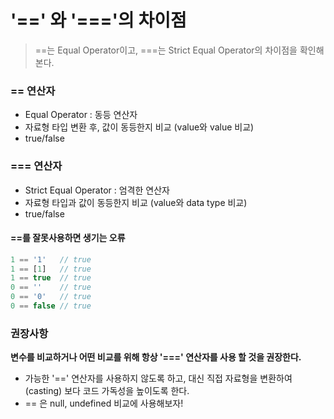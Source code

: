 # '==' 와 '==='의 차이점

> ==는 Equal Operator이고,  ===는 Strict Equal Operator의 차이점을 확인해본다.

### == 연산자

- Equal Operator : 동등 연산자
- 자료형 타입 변환 후, 값이 동등한지 비교 (value와 value 비교)
- true/false



### === 연산자

- Strict Equal Operator : 엄격한 연산자
- 자료형 타입과 값이 동등한지 비교 (value와 data type 비교)
- true/false



#### ==를 잘못사용하면 생기는 오류

```javascript
1 == '1'   // true
1 == [1]   // true
1 == true  // true
0 == ''    // true
0 == '0'   // true
0 == false // true
```



### 권장사항

**변수를 비교하거나 어떤 비교를 위해 항상 '===' 연산자를 사용 할 것을 권장한다.**

- 가능한 '==' 연산자를 사용하지 않도록 하고, 대신 직접 자료형을 변환하여(casting) 보다 코드 가독성을 높이도록 한다.
- == 은 null, undefined 비교에 사용해보자!

